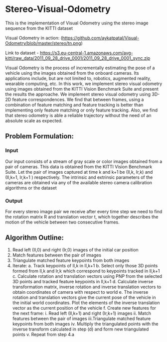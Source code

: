 # Stereo-Visual-Odometry
This is the implementation of Visual Odometry using the stereo image sequence from the KITTI dataset

Visual Odometry in action: 
(https://github.com/aykatpatal/Visual-Odometry/blob/master/stereo/tn.png)


Link to dataset - https://s3.eu-central-1.amazonaws.com/avg-kitti/raw_data/2011_09_28_drive_0001/2011_09_28_drive_0001_sync.zip

Visual Odometry is the process of incrementally estimating the pose of a vehicle using the images obtained from the onboard cameras. Its applications include, but are not limited to, robotics, augmented reality, wearable computing, etc. In this work, we implement stereo visual odometry using images obtained from the KITTI Vision Benchmark Suite and present the results the approache. We implement stereo visual odometry using 3D-2D feature correspondences. We find that between frames, using a combination of feature matching and feature tracking is better than implementing only feature matching or only feature tracking. Also, we find that stereo odometry is able a reliable trajectory without the need of an absolute scale as expected.

## Problem Formulation:

### Input
Our input consists of a stream of gray scale or color images obtained from a pair of cameras. This data is obtained from the KITTI Vision Benchmark Suite. Let the pair of images captured at time k and k+1 be (Il,k, Ir,k) and (Il,k+1, Ir,k+1 ) respectively. The intrinsic and extrinsic parameters of the cameras are obtained via any of the available stereo camera calibration algorithms or the dataset

### Output
For every stereo image pair we receive after every time step we need to find the rotation matrix R and translation vector t, which together describes the motion of the vehicle between two consecutive frames. 


## Algorithm Outline:
1. Read left (Il,0) and right (Ir,0) images of the initial car position
2. Match features between the pair of images 
3. Triangulate matched feature keypoints from both images
4. Iterate:
  a. Track keypoints of Il,k in Il,k+1
  b. Select only those 3D points formed from Il,k and Ir,k  which correspond to keypoints tracked in Il,k+1
  c. Calculate rotation and translation vectors using PNP from the selected 3D points and tracked feature keypoints in Il,k+1
  d. Calculate inverse transformation matrix, inverse rotation and inverse translation vectors to obtain coordinates of camera      with respect to world
  e. The inverse rotation and translation vectors give the current pose of the vehicle in the initial world coordinates. Plot the elements of the inverse translation vector as the current position of the vehicle
  f. Create new features for the next frame:
     i.  Read left (Il,k+1) and right (Ir,k+1) images 
     ii. Match features between the pair of images 
     iii.Triangulate matched feature keypoints from both images
     iv. Multiply the triangulated points with the inverse transform calculated in step (d) and form new triangulated points
     v.  Repeat from step 4.a 



